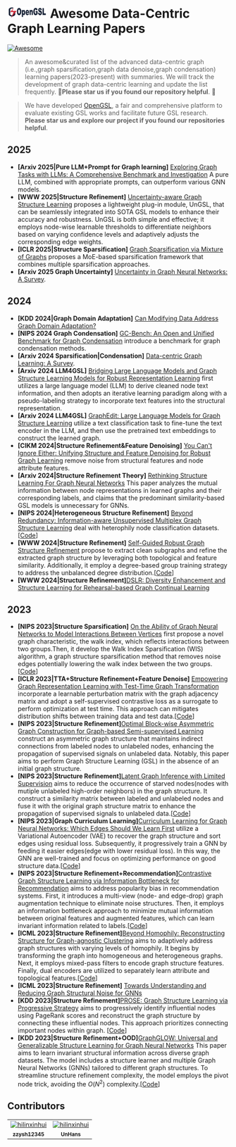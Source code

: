 # <img src="https://github.com/OpenGSL/OpenGSL/blob/main/docs/source/img/opengsl.jpg" width="90"> Awesome Data-Centric Graph Learning Papers 
[![Awesome](https://awesome.re/badge-flat2.svg)](https://awesome.re)
>An awesome&amp;curated list of the advanced data-centric graph (i.e.,graph sparsification,graph data denoise,graph condensation) learning papers(2023-present) with summaries. We will track the development of graph data-centric learning and update the list frequently. :pray:**Please star us if you found our repository helpful**. :pray:

> We have developed [OpenGSL](https://github.com/OpenGSL/OpenGSL), a fair and comprehensive platform to evaluate existing GSL works and facilitate future GSL research. **Please star us and explore our project if you found our repositories helpful**.

## 2025
- **[Arxiv 2025|Pure LLM+Prompt for Graph learning]** [Exploring Graph Tasks with LLMs: A Comprehensive Benchmark and Investigation](https://arxiv.org/abs/2502.18771) A pure LLM, combined with appropriate prompts, can outperform various GNN models.
- **[WWW 2025|Structure Refinement]** [Uncertainty-aware Graph Structure Learning](https://arxiv.org/abs/2502.12618) proposes a lightweight plug-in module, UnGSL, that can be seamlessly integrated into SOTA GSL models to enhance their accuracy and robustness. UnGSL is both simple and effective; it employs node-wise learnable thresholds to differentiate neighbors based on varying confidence levels and adaptively adjusts the corresponding edge weights.
- **[ICLR 2025|Structure Sparsification]** [Graph Sparsification via Mixture of Graphs](https://arxiv.org/abs/2405.14260) proposes a MoE-based sparsification framework that combines multiple sparsification approaches.
- **[Arxiv 2025 Graph Uncertainty]** [Uncertainty in Graph Neural Networks: A Survey](https://arxiv.org/abs/2403.07185).
## 2024
- **[KDD 2024|Graph Domain Adaptation]** [Can Modifying Data Address Graph Domain Adaptation?](https://arxiv.org/abs/2407.19311)
- **[NIPS 2024 Graph Condensation]** [GC-Bench: An Open and Unified Benchmark for Graph Condensation](https://arxiv.org/abs/2407.00615) introduce a benchmark for graph condensation methods.
- **[Arxiv 2024 Sparsification|Condensation]** [Data-centric Graph Learning: A Survey](https://arxiv.org/abs/2310.04987).
- **[Arxiv 2024 LLM4GSL]** [Bridging Large Language Models and Graph Structure Learning Models for Robust Representation Learning](https://arxiv.org/abs/2410.12096) first utilizes a large language model (LLM) to derive cleaned node text information, and then adopts an iterative learning paradigm along with a pseudo-labeling strategy to incorporate text features into the structural representation.
- **[Arxiv 2024 LLM4GSL]** [GraphEdit: Large Language Models for Graph Structure Learning](https://arxiv.org/abs/2402.15183) utilize a text classification task to fine-tune the text encoder in the LLM, and then use the pretrained text embeddings to construct the learned graph.
- **[CIKM 2024|Structure Refinement&Feature Denoising]** [You Can't Ignore Either: Unifying Structure and Feature Denoising for Robust Graph Learning](https://arxiv.org/abs/2408.00700) remove noise from structural features and node attribute features.
- **[Arxiv 2024|Structure Refinement Theory]** [Rethinking Structure Learning For Graph Neural Networks](https://arxiv.org/abs/2411.07672) This paper analyzes the mutual information between node representations in learned graphs and their corresponding labels, and claims that the predominant similarity-based GSL models is unnecessary for GNNs.
- **[NIPS 2024|Heterogeneous Structure Refinement]** [Beyond Redundancy: Information-aware Unsupervised Multiplex Graph Structure Learning](https://arxiv.org/abs/2409.17386) deal with heterophily node classification datasets.[[Code](https://github.com/zxlearningdeep/InfoMGF)]
- **[WWW 2024|Structure Refinement]** [Self-Guided Robust Graph Structure Refinement](https://dl.acm.org/doi/10.1145/3589334.3645522) propose to extract clean subgraphs and refine the extracted graph structure by leveraging both topological and feature similarity. Additionally, it employ a degree-based group training strategy to address the unbalanced degree distribution.[[Code](https://github.com/yeonjun-in/torch-SG-GSR)]
- **[WWW 2024|Structure Refinement]**[DSLR: Diversity Enhancement and Structure Learning for Rehearsal-based Graph Continual Learning](https://dl.acm.org/doi/10.1145/3589334.3645561)
## 2023
- **[NIPS 2023|Structure Sparsification]** [On the Ability of Graph Neural Networks to Model Interactions Between Vertices](https://proceedings.neurips.cc/paper_files/paper/2023/hash/543ec10715d964122ab7cb15f648772b-Abstract-Conference.html) first propose a novel graph characteristic, the walk index, which reflects interactions between two groups.Then, it develop the Walk Index Sparsification (WIS) algorithm, a graph structure sparsification method that removes noise edges potentially lowering the walk index between the two groups.[[Code](https://github.com/noamrazin/gnn_interactions)]
- **[ICLR 2023|TTA+Structure Refinement+Feature Denoise]** [Empowering Graph Representation Learning with Test-Time Graph Transformation](https://openreview.net/pdf?id=Lnxl5pr018) incorporate a learnable perturbation matrix with the graph adjacency matrix and adopt a self-supervised contrastive loss as a surrogate to perform optimization at test time. This approach can mitigates distribution shifts between training data and test data.[[Code](https://github.com/ChandlerBang/GTrans)]
- **[NIPS 2023|Structure Refinement]**[Optimal Block-wise Asymmetric Graph Construction for Graph-based Semi-supervised Learning](https://proceedings.neurips.cc/paper_files/paper/2023/hash/e142fd2b70f10db2543c64bca1417de8-Abstract-Conference.html) construct an asymmetric graph structure that maintains indirect connections from labeled nodes to unlabeled nodes, enhancing the propagation of supervised signals on unlabeled data. Notably, this paper aims to perform Graph Structure Learning (GSL) in the absence of an initial graph structure.
- **[NIPS 2023|Structure Refinement]**[Latent Graph Inference with Limited Supervision](https://proceedings.neurips.cc/paper_files/paper/2023/hash/67101f97dc23fcc10346091181fff6cb-Abstract-Conference.html) aims to reduce the occurrence of starved nodes(nodes with mutiple unlabeled high-order neighbors) in the graph structure. It construct a similarity matrix between labeled and unlabeled nodes and fuse it with the original graph structure matrix to enhance the propagation of supervised signals to unlabeled data.[[Code](https://github.com/Jianglin954/LGI-LS)]
- **[NIPS 2023|Graph Curriculum Learning]**[Curriculum Learning for Graph Neural Networks: Which Edges Should We Learn First](https://github.com/rollingstonezz/Curriculum_learning_for_GNNs) utilize a Variational Autoencoder (VAE) to recover the graph structure and sort edges using residual loss. Subsequently, it progressively train a GNN by feeding it easier edges(edge with lower residual loss). In this way, the GNN are well-trained and focus on optimizing performance on good structure data.[[Code](https://github.com/rollingstonezz/Curriculum_learning_for_GNNs)]
- **[NIPS 2023|Structure Refinement+Recommendation]**[Contrastive Graph Structure Learning via Information Bottleneck for Recommendation](https://proceedings.neurips.cc/paper_files/paper/2022/hash/803b9c4a8e4784072fdd791c54d614e2-Abstract-Conference.html) aims to address popularity bias in recommendation systems. First, it introduces a multi-view (node- and edge-drop) graph augmentation technique to eliminate noise structures. Then, it employs an information bottleneck approach to minimize mutual information between original features and augmented features, which can learn invariant information related to labels.[[Code](https://github.com/weicy15/CGI)]
- **[ICML 2023|Structure Refinement]**[Beyond Homophily: Reconstructing Structure for Graph-agnostic Clustering](https://proceedings.mlr.press/v202/pan23b/pan23b.pdf) aims to adaptively address graph structures with varying levels of homophily. It begins by transforming the graph into homogeneous and heterogeneous graphs. Next, it employs mixed-pass filters to encode graph structure features. Finally, dual encoders are utilized to separately learn attribute and topological features.[[Code](https://github.com/Panern/DGCN)]
- **[ICML 2023|Structure Refinement]** [Towards Understanding and Reducing Graph Structural Noise for GNNs](https://proceedings.mlr.press/v202/dong23a.html)
- **[KDD 2023|Structure Refinement]**[PROSE: Graph Structure Learning via Progressive Strategy](https://dl.acm.org/doi/abs/10.1145/3580305.3599476) aims to progressively identify influential nodes using PageRank scores and reconstruct the graph structure by connecting these influential nodes. This approach prioritizes connecting important nodes within graph. [[Code](https://github.com/tigerbunny2023/PROSE)]
- **[KDD 2023|Structure Refinement+OOD]**[GraphGLOW: Universal and Generalizable Structure Learning for Graph Neural Networks](https://dl.acm.org/doi/abs/10.1145/3580305.3599373) This paper aims to learn invariant structural information across diverse graph datasets. The model includes a structure learner and multiple Graph Neural Networks (GNNs) tailored to different graph structures. To streamline structure refinement complexity, the model employs the pivot node trick, avoiding the $O(N^2)$ complexity.[[Code](https://github.com/WtaoZhao/GraphGLOW)]
## Contributors
<!-- readme: collaborators,contributors -start -->
<table>
<tr>
    <td align="center">
        <a href="https://github.com/zzysh12345">
            <img src="https://avatars.githubusercontent.com/u/60538191?v=4" width="120;" alt="hilinxinhui"/>
            <br />
            <sub><b>zzysh12345</b></sub>
        </a>
    </td>
     <td align="center">
        <a href="https://github.com/UnHans">
            <img src="https://avatars.githubusercontent.com/u/71540260?v=4" width="120;" alt="hilinxinhui"/>
            <br />
            <sub><b>UnHans</b></sub>
        </a>
    </td>
</tr>
</table>
<!-- readme: collaborators,contributors -end -->

